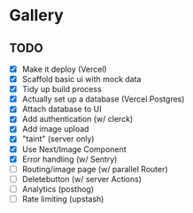 # Gallery

## TODO

- [x] Make it deploy (Vercel)
- [x] Scaffold basic ui with mock data
- [x] Tidy up build process
- [x] Actually set up a database (Vercel Postgres)
- [x] Attach database to UI
- [x] Add authentication (w/ clerck)
- [x] Add image upload
- [x] "taint" (server only)
- [x] Use Next/Image Component
- [x] Error handling (w/ Sentry)
- [ ] Routing/image page (w/ parallel Router)
- [ ] Deletebutton (w/ server Actions)
- [ ] Analytics (posthog)
- [ ] Rate limiting (upstash)
